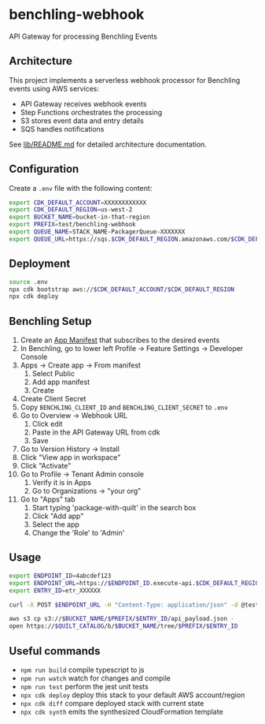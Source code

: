 # benchling-webhook

API Gateway for processing Benchling Events

## Architecture

This project implements a serverless webhook processor for Benchling events using AWS services:

- API Gateway receives webhook events
- Step Functions orchestrates the processing
- S3 stores event data and entry details
- SQS handles notifications

See [lib/README.md](lib/README.md) for detailed architecture documentation.

## Configuration

Create a `.env` file with the following content:

```bash
export CDK_DEFAULT_ACCOUNT=XXXXXXXXXXXX
export CDK_DEFAULT_REGION=us-west-2
export BUCKET_NAME=bucket-in-that-region
export PREFIX=test/benchling-webhook
export QUEUE_NAME=STACK_NAME-PackagerQueue-XXXXXXX
export QUEUE_URL=https://sqs.$CDK_DEFAULT_REGION.amazonaws.com/$CDK_DEFAULT_ACCOUNT/$QUEUE_NAME
```

## Deployment

```bash
source .env
npx cdk bootstrap aws://$CDK_DEFAULT_ACCOUNT/$CDK_DEFAULT_REGION
npx cdk deploy
```

## Benchling Setup

1. Create an [App Manifest](./app-manifest.yaml) that subscribes to the desired events
2. In Benchling, go to lower left Profile -> Feature Settings -> Developer Console
3. Apps -> Create app -> From manifest
   1. Select Public
   2. Add app manifest
   3. Create
4. Create Client Secret
5. Copy `BENCHLING_CLIENT_ID` and `BENCHLING_CLIENT_SECRET` to `.env`
6. Go to Overview -> Webhook URL
   1. Click edit
   2. Paste in the API Gateway URL from cdk
   3. Save
7. Go to Version History -> Install
8. Click "View app in workspace"
9. Click "Activate"
10. Go to Profile -> Tenant Admin console
    1. Verify it is in Apps
    2. Go to Organizations -> "your org"
11. Go to "Apps" tab
    1. Start typing 'package-with-quilt' in the search box
    2. Click "Add app"
    3. Select the app
    4. Change the 'Role' to 'Admin'

## Usage

```bash
export ENDPOINT_ID=4abcdef123
export ENDPOINT_URL=https://$ENDPOINT_ID.execute-api.$CDK_DEFAULT_REGION.amazonaws.com/$STAGE/event
export ENTRY_ID=etr_XXXXXX

curl -X POST $ENDPOINT_URL -H "Content-Type: application/json" -d @test/entry-created.json

aws s3 cp s3://$BUCKET_NAME/$PREFIX/$ENTRY_ID/api_payload.json -
open https://$QUILT_CATALOG/b/$BUCKET_NAME/tree/$PREFIX/$ENTRY_ID
```

## Useful commands

- `npm run build`   compile typescript to js
- `npm run watch`   watch for changes and compile
- `npm run test`    perform the jest unit tests
- `npx cdk deploy`  deploy this stack to your default AWS account/region
- `npx cdk diff`    compare deployed stack with current state
- `npx cdk synth`   emits the synthesized CloudFormation template

